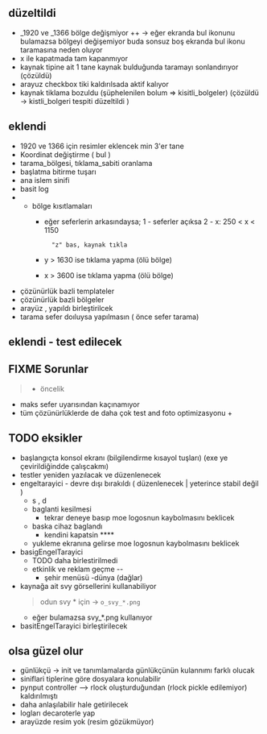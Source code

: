 ## düzeltildi

- _1920 ve _1366 bölge değişmiyor ++
    -> eğer ekranda bul ikonunu bulamazsa bölgeyi değişemiyor
        buda sonsuz boş ekranda bul ikonu taramasına neden oluyor
- x ile kapatmada tam kapanmıyor
- kaynak tipine ait 1 tane kaynak bulduğunda taramayı sonlandırıyor (çözüldü)
- arayuz checkbox tiki kaldırılsada aktif kalıyor
- kaynak tiklama bozuldu (şüphelenilen bolum => kisitli_bolgeler) (çözüldü -> kistli_bolgeri tespiti düzeltildi )

## eklendi

- 1920 ve 1366 için resimler eklencek min 3'er tane
- Koordinat değiştirme ( bul )
- tarama_bölgesi, tıklama_sabiti oranlama
- başlatma bitirme tuşarı
- ana islem sinifi
- basit log
- - bölge kısıtlamaları
    - eğer seferlerin arkasındaysa;
        1 - seferler açıksa
        2 - x: 250 < x < 1150

            "z" bas, kaynak tıkla

    - y > 1630 ise tıklama yapma (ölü bölge)
    - x > 3600 ise tıklama yapma (ölü bölge)
- çözünürlük bazli templateler 
- çözünürlük bazli bölgeler
- arayüz , yapıldı birleştirilcek
- tarama sefer doıluysa yapılmasın ( önce sefer tarama)


## eklendi - test edilecek


## FIXME Sorunlar

> + öncelik
- maks sefer uyarısından kaçınamıyor
- tüm çözünürlüklerde de daha çok test and foto optimizasyonu +


## TODO eksikler

- başlangıçta konsol ekranı (bilgilendirme kısayol tuşları) (exe ye çevirildiğindde çalışcakmı)
- testler yeniden yazılacak ve düzenlenecek
- engeltarayici - devre dışı bırakıldı ( düzenlenecek | yeterince stabil değil )
    - s , d
    - baglanti kesilmesi 
        - tekrar deneye basıp moe logosnun kaybolmasını beklicek
    - baska cihaz baglandı
        - kendini kapatsin ****
    - yukleme ekranına gelirse moe logosnun kaybolmasını beklicek
- basigEngelTarayici
    - TODO daha birlestirilmedi
    - etkinlik ve reklam geçme --
        - şehir menüsü -dünya (dağlar)
- kaynağa ait svy görsellerini kullanabiliyor 
    > odun svy * için -> `o_svy_*.png`
    - eğer bulamazsa svy_*.png kullanıyor
- basitEngelTarayici birleştirilecek


## olsa güzel olur

- günlükçü ->  init ve tanımlamalarda günlükçünün kulannımı farklı olucak
- siniflari tiplerine göre dosyalara konulabilir
- pynput controller --> rlock oluşturduğundan (rlock pickle edilemiyor) kaldırılmıştı
- daha anlaşılabilir hale getirilecek
- logları decaroterle yap
- arayüzde resim yok (resim gözükmüyor)